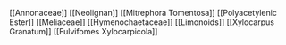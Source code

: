 [[Annonaceae]]
[[Neolignan]]
[[Mitrephora Tomentosa]]
[[Polyacetylenic Ester]]
[[Meliaceae]]
[[Hymenochaetaceae]]
[[Limonoids]]
[[Xylocarpus Granatum]]
[[Fulvifomes Xylocarpicola]]
